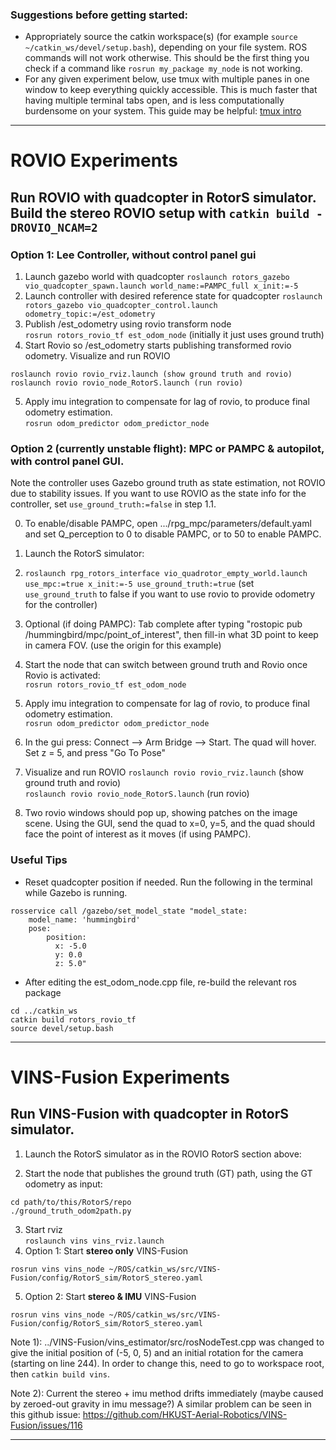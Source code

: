 ### Suggestions before getting started:
- Appropriately source the catkin workspace(s)
(for example ```source ~/catkin_ws/devel/setup.bash```), depending on your file system. ROS commands will not work otherwise. This should be the first thing you check if a command like ```rosrun my_package my_node``` is not working.
- For any given experiment below, use tmux with multiple panes in one window to keep everything quickly accessible. This is much faster that having multiple terminal tabs open, and is less computationally burdensome on your system. This guide may be helpful: [tmux intro](https://www.redhat.com/sysadmin/introduction-tmux-linux#:~:text=Get%20started%20with%20tmux,window%2C%20and%20attaches%20to%20it.&text=You%20can%20detach%20from%20your,pressing%20Ctrl%2BB%20then%20D.)

----------------------------------

# ROVIO Experiments

## Run ROVIO with quadcopter in RotorS simulator. Build the stereo ROVIO setup with ```catkin build -DROVIO_NCAM=2```

### Option 1: Lee Controller, without control panel gui
1. Launch gazebo world with quadcopter
```roslaunch rotors_gazebo vio_quadcopter_spawn.launch world_name:=PAMPC_full x_init:=-5```  
2. Launch controller with desired reference state for quadcopter
```roslaunch rotors_gazebo vio_quadcopter_control.launch odometry_topic:=/est_odometry```  
3. Publish /est_odometry using rovio transform node  
```rosrun rotors_rovio_tf est_odom_node``` (initially it just uses ground truth)
4. Start Rovio so /est_odometry starts publishing transformed rovio odometry.  Visualize and run ROVIO
```
roslaunch rovio rovio_rviz.launch (show ground truth and rovio)
roslaunch rovio rovio_node_RotorS.launch (run rovio)
```
5. Apply imu integration to compensate for lag of rovio, to produce final odometry estimation.  
```rosrun odom_predictor odom_predictor_node```

### Option 2 (currently unstable flight): MPC or PAMPC & autopilot, with control panel GUI.
Note the controller uses Gazebo ground truth as state estimation, not ROVIO due to stability issues. If you want to use ROVIO as the state info for the controller, set ```use_ground_truth:=false``` in step 1.1.

0. To enable/disable PAMPC, open .../rpg_mpc/parameters/default.yaml
and set Q_perception to 0 to disable PAMPC, or to 50 to enable PAMPC.
1. Launch the RotorS simulator:
  1. ```roslaunch rpg_rotors_interface vio_quadrotor_empty_world.launch use_mpc:=true x_init:=-5 use_ground_truth:=true```
  (set ```use_ground_truth``` to false if you want to use rovio to provide odometry for the controller)
  2. Optional (if doing PAMPC): Tab complete after typing "rostopic pub /hummingbird/mpc/point_of_interest", then fill-in what 3D point to keep in camera FOV. (use the origin for this example)
2. Start the node that can switch between ground truth and Rovio once Rovio is activated:  
```rosrun rotors_rovio_tf est_odom_node```
5. Apply imu integration to compensate for lag of rovio, to produce final odometry estimation.  
```rosrun odom_predictor odom_predictor_node```
3. In the gui press: Connect --> Arm Bridge --> Start. The quad will hover. Set z = 5, and press "Go To Pose"

4. Visualize and run ROVIO
```roslaunch rovio rovio_rviz.launch``` (show ground truth and rovio)  
```roslaunch rovio rovio_node_RotorS.launch``` (run rovio)
5. Two rovio windows should pop up, showing patches on the image scene. Using the GUI, send the quad to x=0, y=5, and the quad should face the point of interest as it moves (if using PAMPC).

### Useful Tips
- Reset quadcopter position if needed. Run the following in the terminal while Gazebo is running.
```
rosservice call /gazebo/set_model_state "model_state:
    model_name: 'hummingbird'
    pose:
        position:
          x: -5.0
          y: 0.0
          z: 5.0"
```
- After editing the est_odom_node.cpp file, re-build the relevant ros package
```
cd ../catkin_ws
catkin build rotors_rovio_tf
source devel/setup.bash
```

----------------------------------

# VINS-Fusion Experiments

## Run VINS-Fusion with quadcopter in RotorS simulator.
1. Launch the RotorS simulator as in the ROVIO RotorS section above:

2. Start the node that publishes the ground truth (GT) path, using the GT odometry as input:
```
cd path/to/this/RotorS/repo
./ground_truth_odom2path.py
```

3. Start rviz  
```roslaunch vins vins_rviz.launch```  
4. Option 1: Start **stereo only** VINS-Fusion
```
rosrun vins vins_node ~/ROS/catkin_ws/src/VINS-Fusion/config/RotorS_sim/RotorS_stereo.yaml
```
5. Option 2: Start **stereo & IMU** VINS-Fusion
```
rosrun vins vins_node ~/ROS/catkin_ws/src/VINS-Fusion/config/RotorS_sim/RotorS_stereo.yaml
```

Note 1): ../VINS-Fusion/vins_estimator/src/rosNodeTest.cpp was changed to give the
initial position of (-5, 0, 5) and an initial rotation for the camera (starting on line 244). In order to change this,
need to go to workspace root, then ```catkin build vins```.

Note 2): Current the stereo + imu method drifts immediately (maybe caused by zeroed-out gravity in imu message?)
A similar problem can be seen in this github issue: https://github.com/HKUST-Aerial-Robotics/VINS-Fusion/issues/116

----------------------------------
